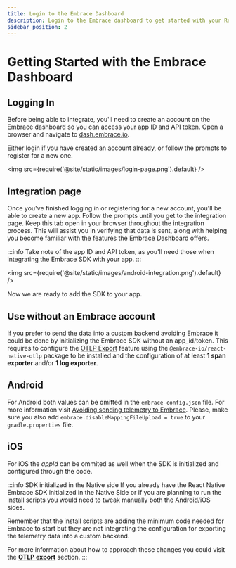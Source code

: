 ```yaml
---
title: Login to the Embrace Dashboard
description: Login to the Embrace dashboard to get started with your React Native integration
sidebar_position: 2
---
```


# Getting Started with the Embrace Dashboard

## Logging In

Before being able to integrate, you'll need to create an account on the Embrace
dashboard so you can access your app ID and API token. Open a browser and
navigate to [dash.embrace.io](https://dash.embrace.io/).

Either login if you have created an account already, or follow the prompts to
register for a new one.

<img src={require('@site/static/images/login-page.png').default} />

## Integration page

Once you've finished logging in or registering for a new account, you'll be able
to create a new app. Follow the prompts until you get to the integration page.
Keep this tab open in your browser throughout the integration process. This will
assist you in verifying that data is sent, along with helping you become
familiar with the features the Embrace Dashboard offers.

:::info
Take note of the app ID and API token, as you'll need those when integrating the
Embrace SDK with your app.
:::

<img src={require('@site/static/images/android-integration.png').default} />

Now we are ready to add the SDK to your app.

## Use without an Embrace account

If you prefer to send the data into a custom backend avoiding Embrace it could be done by initializing the Embrace SDK without an app_id/token. This requires to configure the [OTLP Export](/react-native/features/otlp) feature using the `@embrace-io/react-native-otlp` package to be installed and the configuration of at least **1 span exporter** and/or **1 log exporter**.

## Android

For Android both values can be omitted in the `embrace-config.json` file. For more information visit [Avoiding sending telemetry to Embrace](/android/features/traces/#avoiding-sending-telemetry-to-embrace). Please, make sure you also add `embrace.disableMappingFileUpload = true` to your `gradle.properties` file.

## iOS

For iOS the _appId_ can be ommited as well when the SDK is initialized and configured through the code.

:::info SDK initialized in the Native side
If you already have the React Native Embrace SDK initialized in the Native Side or if you are planning to run the install scripts you would need to tweak manually both the Android/iOS sides.

Remember that the install scripts are adding the minimum code needed for Embrace to start but they are not integrating the configuration for exporting the telemetry data into a custom backend.

For more information about how to approach these changes you could visit the **[OTLP export](/react-native/features/otlp#initializing-in-the-native-layer)** section.
:::
